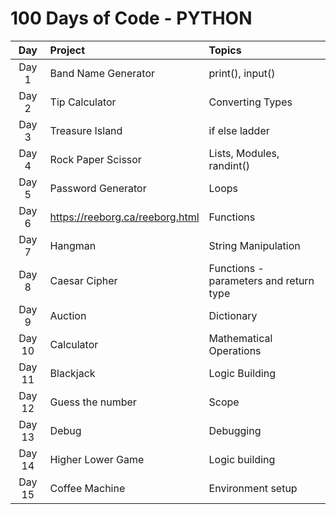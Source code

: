 # 100 Days of Code - PYTHON

|  Day   | Project                         | Topics                                 |
|:------:|:--------------------------------|:---------------------------------------|
| Day 1  | Band Name Generator             | print(), input()                       |
| Day 2  | Tip Calculator                  | Converting Types                       |
| Day 3  | Treasure Island                 | if else ladder                         |
| Day 4  | Rock Paper Scissor              | Lists, Modules, randint()              |
| Day 5  | Password Generator              | Loops                                  |
| Day 6  | https://reeborg.ca/reeborg.html | Functions                              |
| Day 7  | Hangman                         | String Manipulation                    |
| Day 8  | Caesar Cipher                   | Functions - parameters and return type |
| Day 9  | Auction                         | Dictionary                             |
| Day 10 | Calculator                      | Mathematical Operations                |
| Day 11 | Blackjack                       | Logic Building                         |
| Day 12 | Guess the number                | Scope                                  |
| Day 13 | Debug                           | Debugging                              |
| Day 14 | Higher Lower Game               | Logic building                         |
| Day 15 | Coffee Machine                  | Environment setup                      |
